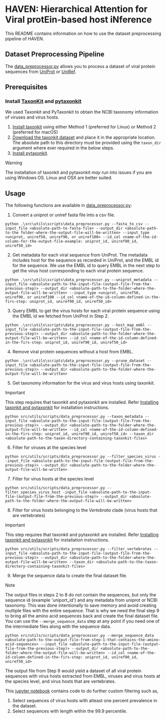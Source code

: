 # HAVEN: Hierarchical Attention for Viral protEin-based host iNference

This README contains information on how to use the dataset preprocessing pipeline of HAVEN.

## Dataset Preprocessing Pipeline
The [data_preprocessor.py](src/utils/scripts/data_preprocessor.py) allows you to process a dataset of viral protein sequences from [UniProt](https://www.uniprot.org/) or [UniRef](https://www.uniprot.org/uniref).


## Prerequisites

### Install [TaxonKit](https://bioinf.shenwei.me/taxonkit) and [pytaxonkit](https://github.com/bioforensics/pytaxonkit)
We used Taxonkit and PyTaxonkit to obtain the NCBI taxonomy information of viruses and virus hosts.
1. [Install taxonkit](https://bioinf.shenwei.me/taxonkit/download/#installation) using either Method 1 (preferred for Linux) or Method 2 (preferred for macOS)
2. [Download the taxonkit dataset](https://bioinf.shenwei.me/taxonkit/download/#dataset) and place it in the appropriate location. The absolute path to this directory must be provided using the `taxon_dir` argument where ever required in the below steps. 
3. [Install pytaxonkit](https://github.com/bioforensics/pytaxonkit).

> [!WARNING]
> The installation of taxonkit and pytaxonkit _may_ run into issues if you are using Windows OS. Linux and OSX are better suited. 

## Usage
The following functions are available in [data_preprocessor.py](src/utils/scripts/data_preprocessor.py):
1. Convert a uniprot or uniref fasta file into a csv file.
```shell
python .\src\utils\scripts\data_preprocessor.py --fasta_to_csv --input_file <absolute-path-to-fasta-file> --output_dir <absolute-path-to-the folder-where-the-output-file-will-be-written> --input_type <uniprot, uniref50, uniref90, or uniref100> --id_col <name-of-the-id-column-for-the-output-file-example: uniprot_id, uniref90_id, uniref50_id> 
```
2. Get metadata for each viral sequence from UniProt. The metadata includes host for the sequence as recorded in UniProt, and the EMBL id for the sequence. We use the EMBL id to query EMBL in the next step to get the virus host corresponding to each viral protein sequence.
```shell
python .\src\utils\scripts\data_preprocessor.py --uniprot_metadata --input_file <absolute-path-to-the-input-file-(output-file-from-the-previous-step)> --output_dir <absolute-path-to-the-folder-where-the-output-file-will-be-written> --input_type <uniprot, uniref50, uniref90, or uniref100 --id_col <name-of-the-id-column-defined-in-the-firs-step: uniprot_id, uniref90_id, uniref50_id> 
```
3. Query EMBL to get the virus hosts for each viral protein sequence using the EMBL id we fetched from UniProt in Step 2.
```shell
python .\src\utils\scripts\data_preprocessor.py --host_map_embl --input_file <absolute-path-to-the-input-file-(output-file-from-the-previous-step)> --output_dir <absolute-path-to-the-folder-where-the-output-file-will-be-written> --id_col <name-of-the-id-column-defined-in-the-firs-step: uniprot_id, uniref90_id, uniref50_id>
```
4. Remove viral protein sequences without a host from EMBL.
```shell
python .\src\utils\scripts\data_preprocessor.py --prune_dataset --input_file <absolute-path-to-the-input-file-(output-file-from-the-previous-step)> --output_dir <absolute-path-to-the-folder-where-the-output-file-will-be-written>
```
5. Get taxonomy information for the virus and virus hosts using taxonkit. 

> [!IMPORTANT]
> This step requires that taxonkit and pytaxonkit are installed. Refer [Installing taxonkit and pytaxonkit](#installing-taxonkit-and-pytaxonkit) for installation instructions.

```shell
python src/utils/scripts/data_preprocessor.py --taxon_metadata --input_file <absolute-path-to-the-input-file-(output-file-from-the-previous-step)> --output_dir <absolute-path-to-the-folder-where-the-output-file-will-be-written> --id_col <name-of-the-id-column-defined-in-the-firs-step: uniprot_id, uniref90_id, uniref50_id> --taxon_dir <absolute-path-to-the-taxon-directory-containing-taxonkit-files>
```
6. Filter for viruses at the species level
```shell
python src/utils/scripts/data_preprocessor.py --filter_species_virus --input_file <absolute-path-to-the-input-file-(output-file-from-the-previous-step)> --output_dir <absolute-path-to-the-folder-where-the-output-file-will-be-written>
```
7. Filter for virus hosts at the species level
```shell
python src/utils/scripts/data_preprocessor.py --filter_species_virus_host -input_file <absolute-path-to-the-input-file-(output-file-from-the-previous-step)> --output_dir <absolute-path-to-the-folder-where-the-output-file-will-be-written>
```
8. Filter for virus hosts belonging to the _Vertebrata_ clade (virus hosts that are vertebrates)
> [!IMPORTANT]
> This step requires that taxonkit and pytaxonkit are installed. Refer [Installing taxonkit and pytaxonkit](#installing-taxonkit-and-pytaxonkit) for installation instructions.

```shell
python src/utils/scripts/data_preprocessor.py --filter_vertebrates --input_file <absolute-path-to-the-input-file-(output-file-from-the-previous-step)> --output_dir <absolute-path-to-the-folder-where-the-output-file-will-be-written> --taxon_dir <absolute-path-to-the-taxon-directory-containing-taxonkit-files>
```
9. Merge the sequence data to create the final dataset file.
> [!NOTE]
> The output files in steps 2 to 8 do not contain the sequences, but only the sequence id (example 'uniport_id') and any metadata from uniprot or NCBI taxonomy.
> This was done intentionally to save memory and avoid creating multiple files with the entire sequence. 
> That is why we need the final step 9 to bring all the amino acid sequences back and create the final dataset file. You can use the `--merge_sequence_data` step at any point if you need one of the intermediate files along with the sequence data.
```shell
python src/utils/scripts/data_preprocessor.py --merge_sequence_data <absolute-path-to-the-output-file-from-step-1-that-contains-the-amino-acid-sequences> --input_file <absolute-path-to-the-input-file-(output-file-from-the-previous-step)> --output_dir <absolute-path-to-the-folder-where-the-output-file-will-be-written> --id_col <name-of-the-id-column-defined-in-the-firs-step: uniprot_id, uniref90_id, uniref50_id>
```

The output file from Step 9 would yield a dataset of all viral protein sequences with virus hosts extracted from EMBL, viruses and virus hosts at the species level, and virus hosts that are vertebrates.

This [jupyter notebook](src/jupyter_notebooks/datasets/generation/uniref90_embl_mapping_dataset_20240131_20240227.ipynb) contains code to do further custom filtering such as,
1. Select sequences of virus hosts with atleast one percent prevalence in the dataset.
2. Select sequences with length within the 99.9 percentile.
